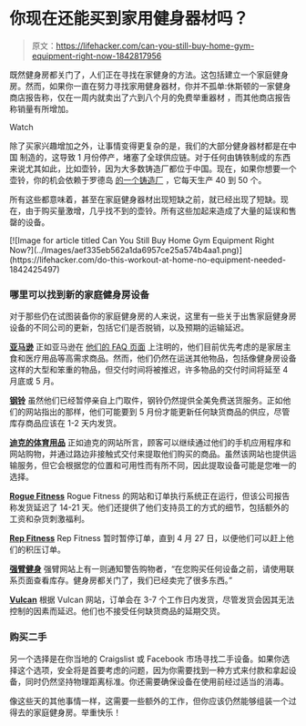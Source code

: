 # 你现在还能买到家用健身器材吗？

> 原文：<https://lifehacker.com/can-you-still-buy-home-gym-equipment-right-now-1842817956>

既然健身房都关门了，人们正在寻找在家健身的方法。这包括建立一个家庭健身房。然而，如果你一直在努力寻找家用健身器材，你并不孤单:休斯顿的一家健身商店报告称，仅在一周内就卖出了六到八个月的免费举重器材 ，而其他商店报告称销量有所增加。

Watch

除了买家兴趣增加之外，让事情变得更复杂的是，我们的大部分健身器材都是在中国 制造的，这导致 1 月份停产，堵塞了全球供应链。对于任何由铸铁制成的东西来说尤其如此，比如壶铃，因为大多数铸造厂都位于中国。现在，如果你想要一个壶铃，你的机会依赖于罗德岛 [的一个铸造厂](https://thehustle.co/04102020-kettlebells-fitness/) ，它每天生产 40 到 50 个。

所有这些都意味着，甚至在家庭健身器材出现短缺之前，就已经出现了短缺。现在，由于购买量激增，几乎找不到的壶铃。所有这些加起来造成了大量的延误和售罄的设备。

<aside data-commerce-source="inset" class="sc-16a0mhj-2 gAjHzr">[![Image for article titled Can You Still Buy Home Gym Equipment Right Now?](../Images/aef335eb562a1da6957ce25a574b4aa1.png)](https://lifehacker.com/do-this-workout-at-home-no-equipment-needed-1842425497)</aside>

### 哪里可以找到新的家庭健身房设备

对于那些仍在试图装备你的家庭健身房的人来说，这里有一些关于出售家庭健身房设备的不同公司的更新，包括它们是否脱销，以及预期的运输延迟。

[**亚马逊**](https://www.amazon.com/gp/help/customer/display.html?_encoding=UTF8&asc_campaign=InlineText&asc_refurl=https://lifehacker.com/can-you-still-buy-home-gym-equipment-right-now-1842817956&asc_source=&nodeId=GDFU3JS5AL6SYHRD&ref_=covid19_UPNAV_Gateway&tag=kinjalifehackerlink-20)
正如亚马逊在 [他们的 FAQ 页面](https://www.amazon.com/gp/help/customer/display.html?_encoding=UTF8&asc_campaign=InlineText&asc_refurl=https://lifehacker.com/can-you-still-buy-home-gym-equipment-right-now-1842817956&asc_source=&nodeId=GDFU3JS5AL6SYHRD&ref_=covid19_UPNAV_Gateway&tag=kinjalifehackerlink-20) 上注明的，他们目前优先考虑的是家居主食和医疗用品等高需求商品。然而，他们仍然在运送其他物品，包括像健身房设备这样的大型和笨重的物品，但交付时间将被推迟，许多物品的交付时间将延至 4 月底或 5 月。

[**钢铃**](https://www.bellsofsteel.us/contact-us/)
虽然他们已经暂停亲自上门取件，钢铃仍然提供全美免费送货服务。正如他们的网站指出的那样，他们可能要到 5 月份才能更新任何缺货商品的供应，尽管库存商品应该在 1-2 天内发货。

[**迪克的体育用品**](https://www.dickssportinggoods.com/s/covid-19updates)
正如迪克的网站所言，顾客可以继续通过他们的手机应用程序和网站购物，并通过路边非接触式交付来提取他们购买的商品。虽然该网站也提供运输服务，但它会根据您的位置和可用性而有所不同，因此提取设备可能是您唯一的选择。

[**Rogue Fitness**](https://www.roguefitness.com/covid-19)
Rogue Fitness 的网站和订单执行系统正在运行，但该公司报告称发货延迟了 14-21 天。他们还提供了他们支持员工的方式的细节，包括额外的工资和杂货刺激福利。

[**Rep Fitness**](https://www.repfitness.com/blog/stock-supply/)
Rep Fitness 暂时暂停订单，直到 4 月 27 日，以便他们可以赶上他们的积压订单。

[**强臂健身**](https://strongarmsport.us/)
强臂网站上有一则通知警告购物者，“在您购买任何设备之前，请使用联系页面查看库存。健身房都关门了，我们已经卖完了很多东西。”

[**Vulcan**](https://www.vulcanstrength.com/Articles.asp?ID=281)
根据 Vulcan 网站，订单会在 3-7 个工作日内发货，尽管发货会因其无法控制的因素而延迟。他们也不接受任何缺货商品的延期交货。

### 购买二手

另一个选择是在你当地的 Craigslist 或 Facebook 市场寻找二手设备。如果你选择这个选项，安全将是首要考虑的问题，因为你需要找到一种方式来付款和拿起设备，同时仍然坚持物理距离标准。你还需要确保设备在使用前经过适当的消毒。

像这些天的其他事情一样，这需要一些额外的工作，但你应该仍然能够组装一个过得去的家庭健身房。举重快乐！